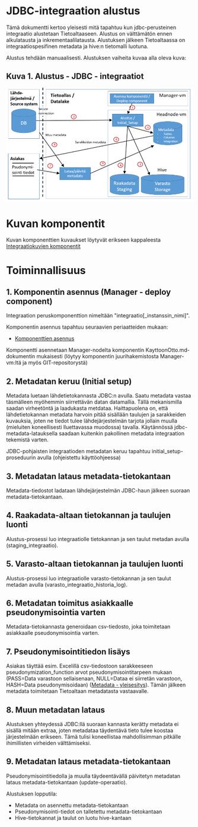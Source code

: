 # JDBC-integraation alustus

Tämä dokumentti kertoo yleisesti mitä tapahtuu kun jdbc-perusteinen integraatio alustetaan Tietoaltaaseen. Alustus on välttämätön ennen alkulatausta ja inkrementaalilatausta. Alustuksen jälkeen Tietoaltaassa on integraatiospesifinen metadata ja hive:n tietomalli luotuna. 

Alustus tehdään manuaalisesti. Alustuksen vaiheita kuvaa alla oleva kuva:

## Kuva 1. Alustus - JDBC - integraatiot
![Alustus - Jdbc-integraatiot](images/Alustus_jdbc.png)

# Kuvan komponentit
Kuvan komponenttien kuvaukset löytyvät erikseen kappaleesta [Integraatiokuvien komponentit](int_komponentit.md)

# Toiminnallisuus

## 1. Komponentin asennus (Manager - deploy component)
Integraation peruskomponenttion nimeltään "integraatio[_instanssin_nimi]".

Komponentin asennus tapahtuu seuraavien periaatteiden mukaan:
* [Komponenttien asennus](int_2_4_asennus)

Komponentti asennetaan Manager-nodelta komponentin KayttoonOtto.md-dokumentin mukaisesti (löytyy komponentin juurihakemistosta Manager-vm:ltä ja myös GIT-repositorystä)

## 2. Metadatan keruu (Initial setup)
Metadata luetaan lähdetietokannasta JDBC:n avulla. Saatu metadata vastaa täsmälleen myöhemmin siirrettävän datan datamallia. Tällä mekanismilla saadan virheetöntä ja laadukasta metdataa. Haittapuolena on, että lähdetietokannan metadata harvoin pitää sisällään taulujen ja sarakkeiden kuvauksia, joten ne tiedot tulee lähdejärjestelmän tarjota jollain muulla (mieluiten koneellisesti lluettavassa muodossa) tavalla. Käytännössä jdbc-metadata-latauksella saadaan kuitenkin pakollinen metadata integraation tekemistä varten. 

JDBC-pohjaisten integraatioden metadatan keruu tapahtuu initial_setup-proseduurin avulla (ohjeistettu käyttöohjeessa)

## 3. Metadatan lataus metadata-tietokantaan
Metadata-tiedostot ladataan lähdejärjestelmän JDBC-haun jälkeen suoraan metadata-tietokantaan.

## 4. Raakadata-altaan tietokannan ja taulujen luonti
Alustus-prosessi luo integraatiolle tietokannan ja sen taulut metadan avulla (staging_integraatio).

## 5. Varasto-altaan tietokannan ja taulujen luonti
Alustus-prosessi luo integraatiolle varasto-tietokannan ja sen taulut metadan avulla (varasto_integraatio_historia_log).

## 6. Metadatan toimitus asiakkaalle pseudonymisointia varten
Metadata-tietokannasta generoidaan csv-tiedosto, joka toimitetaan asiakkaalle pseudonymisointia varten. 

## 7. Pseudonymisointitiedon lisäys
Asiakas täyttää esim. Excelillä csv-tiedostoon sarakkeeseen pseudonymization_function arvot pseudonymisointitarpeen mukaan (PASS=Data varastoon sellaisenaan, NULL=Dataa ei siirretän varastoon, HASH=Data pseudonymisoidaan) ([Metadata - yleisesitys](03_metadata.md)). Tämän jälkeen metadata toimitetaan Tietoaltaan metadatasta vastaavalle.

## 8. Muun metadatan lataus
Alustuksen yhteydessä JDBC:llä suoraan kannasta kerätty metadata ei sisällä mitään extraa, joten metadataa täydentävä tieto tulee koostaa järjestelmään erikseen. Tämä tulisi koneellistaa mahdollisimman pitkälle ihimillisten virheiden välttämiseksi.  

## 9. Metadatan lataus metadata-tietokantaan
Pseudonymisointitiedolla ja muulla täydeentävällä päivitetyn metadatan lataus metadata-tietokantaan (update-operaatio). 

Alustuksen lopputila:
* Metadata on asennettu metadata-tietokantaan
* Pseudonymisointi-tiedot on talletettu metadata-tietokantaan
* Hive-tietokannat ja taulut on luotu hive-kantaan
